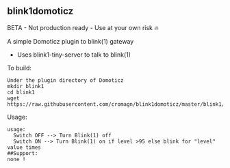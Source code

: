 ## blink1domoticz

BETA - Not production ready - Use at your own risk :fire:

A simple Domoticz plugin to blink(1) gateway 

- Uses blink1-tiny-server to talk to blink(1)

To build:
```
Under the plugin directory of Domoticz
mkdir blink1
cd blink1
wget https://raw.githubusercontent.com/cromagn/blink1domoticz/master/blink1/plugin.pyet 
```

Usage:
```
usage:
  Switch OFF --> Turn Blink(1) off
  Switch ON --> Turn Blink(1) on if level >95 else blink for "level" value times
##Support:
none !
